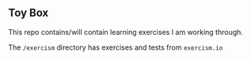 ## Toy Box

This repo contains/will contain learning exercises I am working through.

The ```/exercism``` directory has exercises and tests from ```exercism.io```
